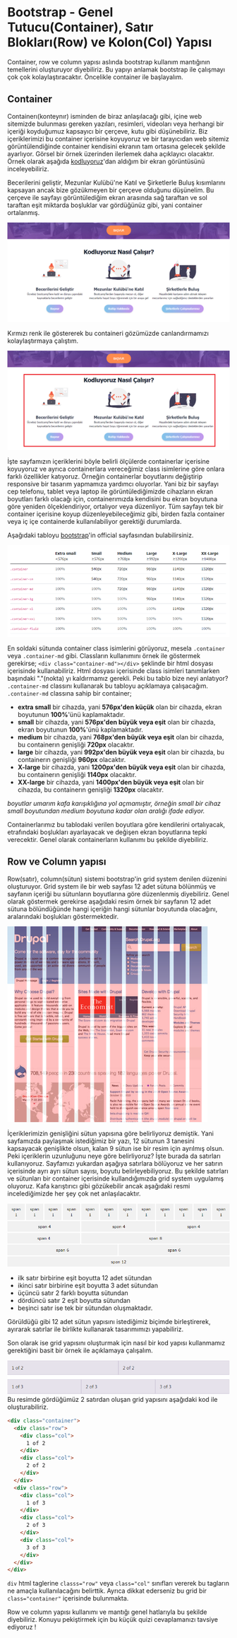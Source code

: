 # Bootstrap - Genel Tutucu(Container), Satır Blokları(Row) ve Kolon(Col) Yapısı
Container, row ve column yapısı aslında bootstrap kullanım mantığının temellerini oluşturuyor diyebiliriz. Bu yapıyı anlamak bootstrap ile çalışmayı çok çok kolaylaştıracaktır. Öncelikle container ile başlayalım.

## Container
Containerı(konteynır) isminden de biraz anlaşılacağı gibi, içine web sitemizde bulunması gereken yazıları, resimleri, videoları veya herhangi bir içeriği koyduğumuz kapsayıcı bir çerçeve, kutu gibi düşünebiliriz. Biz içeriklerimizi bu container içerisine koyuyoruz ve bir tarayıcıdan web sitemiz görüntülendiğinde container kendisini ekranın tam ortasına gelecek şekilde ayarlıyor. Görsel bir örnek üzerinden ilerlemek daha açıklayıcı olacaktır. Örnek olarak aşağıda [kodluyoruz](https://www.kodluyoruz.org/)'dan aldığım bir ekran görüntüsünü inceleyebiliriz.

Becerilerini geliştir, Mezunlar Kulübü'ne Katıl ve  Şirketlerle Buluş kısımlarını kapsayan ancak bize gözükmeyen bir çerçeve olduğunu düşünelim. Bu çerçeve ile sayfayı görüntülediğim ekran arasında sağ taraftan ve sol taraftan eşit miktarda boşluklar var gördüğünüz gibi, yani container ortalanmış.

![](figures/kodluyoruz-container.png)

Kırmızı renk ile göstererek bu containeri gözümüzde canlandırmamızı kolaylaştırmaya çalıştım.

![](figures/kodluyoruz-container-red.png)

İşte sayfamızın içeriklerini böyle belirli ölçülerde containerlar içerisine koyuyoruz ve ayrıca containerlara vereceğimiz class isimlerine göre onlara farklı özellikler katıyoruz. Örneğin containerlar boyutlarını değiştirip responsive bir tasarım yapmamıza yardımcı oluyorlar. Yani biz bir sayfayı cep telefonu, tablet veya laptop ile görüntülediğimizde cihazların ekran boyutları farklı olacağı için, containerımızda kendisini bu ekran boyutuna göre yeniden ölçeklendiriyor, ortalıyor veya düzenliyor. Tüm sayfayı tek bir container içerisine koyup düzenleyebileceğimiz gibi, birden fazla container veya iç içe containerde kullanılabiliyor gerektiği durumlarda.

Aşağıdaki tabloyu [bootstrap](https://getbootstrap.com/docs/4.4/layout/overview/)'in official sayfasından bulabilirsiniz.

![](figures/container-sizes.png)

En soldaki sütunda container class isimlerini görüyoruz, mesela `.container` veya  `.container-md` gibi. Classların kullanımını örnek ile göstermek gerekirse;
`<div class="container-md"></div>` şeklinde bir html dosyası içerisinde kullanabiliriz. Html dosyası içerisinde class isimleri tanımlarken başındaki "."(nokta) yı kaldırmamız gerekli. Peki bu tablo bize neyi anlatıyor? `.container-md` classını kullanarak bu tabloyu açıklamaya çalışacağım. `.container-md` classına sahip bir container;

* **extra small** bir cihazda, yani **576px'den küçük** olan bir cihazda, ekran boyutunun **100%**'ünü kaplamaktadır.
* **small** bir cihazda, yani **576px'den büyük veya eşit** olan bir cihazda, ekran boyutunun **100%**'ünü kaplamaktadır.
* **medium** bir cihazda, yani **768px'den büyük veya eşit** olan bir cihazda, bu containerın genişliği **720px** olacaktır.
* **large** bir cihazda, yani **992px'den büyük veya eşit** olan bir cihazda, bu containerın genişliği **960px** olacaktır.
* **X-large** bir cihazda, yani **1200px'den büyük veya eşit** olan bir cihazda, bu containerın genişliği **1140px** olacaktır.
* **XX-large** bir cihazda, yani **1400px'den büyük veya eşit** olan bir cihazda, bu containerın genişliği **1320px** olacaktır.

_boyutlar umarım kafa karışıklığına yol açmamıştır, örneğin small bir cihaz small boyutundan medium boyutuna kadar olan aralığı ifade ediyor._

Containerlarımız bu tablodaki verilen boyutlara göre kendilerini ortalıyacak, etrafındaki boşlukları ayarlayacak ve değişen ekran boyutlarına tepki verecektir.
Genel olarak containerların kullanımı bu şekilde diyebiliriz.

## Row ve Column yapısı
Row(satır), column(sütun) sistemi bootstrap'in grid system denilen düzenini oluşturuyor. Grid system ile bir web sayfası 12 adet sütuna bölünmüş ve sayfanın içeriği bu sütunların boyutlarına göre düzenlenmiş diyebiliriz. Genel olarak göstermek gerekirse aşağıdaki resim örnek bir sayfanın 12 adet sütuna bölündüğünde hangi içeriğin hangi sütunlar boyutunda olacağını, aralarındaki boşlukları göstermektedir.

![](figures/overall-grid.png)

İçeriklerimizin genişliğini sütun yapısına göre belirliyoruz demiştik. Yani sayfamızda paylaşmak istediğimiz bir yazı, 12 sütunun 3 tanesini kapsayacak genişlikte olsun, kalan 9 sütun ise bir resim için ayrılmış olsun. Peki içeriklerin uzunluğunu neye göre belirliyoruz? İşte burada da satırları kullanıyoruz. Sayfamızı yukardan aşağıya satırlara bölüyoruz ve her satırın içerisinde ayrı ayrı sütun sayısı, boyutu belirleyebiliyoruz. Bu şekilde satırları ve sütunları bir container içerisinde kullandığımızda grid system uygulamış oluyoruz. Kafa karıştırıcı gibi gözükebilir ancak aşağıdaki resmi incelediğimizde her şey çok net anlaşılacaktır.

![](figures/grid-details.png)

* ilk satır birbirine eşit boyutta 12 adet sütundan
* ikinci satır birbirine eşit boyutta 3 adet sütundan
* üçüncü satır 2 farklı boyutta sütundan
* dördüncü satır 2 eşit boyutta sütundan
* beşinci satır ise tek bir sütundan oluşmaktadır.

Görüldüğü gibi 12 adet sütun yapısını istediğimiz biçimde birleştirerek, ayırarak satırlar ile birlikte kullanarak tasarımımızı yapabiliriz.

Son olarak ise grid yapısını oluşturmak için nasıl bir kod yapısı kullanmamız gerektiğini basit bir örnek ile açıklamaya çalışalım.

![](figures/sample-grid.png)
Bu resimde gördüğümüz 2 satırdan oluşan grid yapısını aşağıdaki kod ile oluşturabiliriz.
```html
<div class="container">
  <div class="row">
    <div class="col">
      1 of 2
    </div>
    <div class="col">
      2 of 2
    </div>
  </div>
  <div class="row">
    <div class="col">
      1 of 3
    </div>
    <div class="col">
      2 of 3
    </div>
    <div class="col">
      3 of 3
    </div>
  </div>
</div>
```
`div` html taglerine `classs="row"` veya `class="col"` sınıfları vererek bu tagların ne amaçla kullanılacağını belirttik. Ayrıca dikkat ederseniz bu grid bir `class="container"` içerisinde bulunmakta.

Row ve column yapısı kullanımı ve mantığı genel hatlarıyla bu şekilde diyebiliriz. Konuyu pekiştirmek için bu küçük quizi cevaplamanızı tavsiye ediyoruz !
